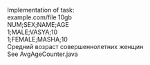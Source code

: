 Implementation of task:<br>
example.com/file	10gb<br>
NUM;SEX;NAME;AGE<br>
1;MALE;VASYA;10<br>
1;FEMALE;MASHA;10<br>
Средний возраст совершеннолетних женщин<br>
See AvgAgeCounter.java
